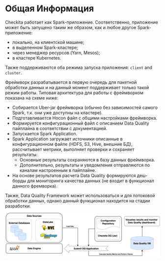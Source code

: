 # Общая Информация

Checkita работает как Spark-приложение. Соответственно, приложение может быть запущено таким же образом,
как и любое другое Spark-приложение:

* локально, на клиентской машине;
* в выделенном Spark-кластере;
* через менеджер ресурсов (Yarn, Mesos);
* в кластере Kubernetes.

Также поддерживаются оба режима запуска приложения: `client` and `cluster`.

Фреймворк разрабатывается в первую очередь для пакетной обработки данных и на данный момент поддерживает только
такой режим работы. Типовая архитектура для работы с фреймворком показана на схеме ниже:

* Собирается Uber-jar фреймворка (обычно без зависимостей самого Spark, т.к. они уже доступны на кластере).
* Подготавливается Hocon файл с общими настройками фреймворка.
* Формируется конфигурационный файл с описанием Data Quality пайплайна в соответствии с документацией.
* Запускается Spark Application.
* Spark Application загружает источники описанные в конфигурационном файле (HDFS, S3, Hive, внешние БД),
  рассчитывает метрики, выполняет проверки и сохраняет результаты:
  * Основные результаты сохраняются в базу данных фреймворка.
  * Дополнительно, результаты и уведомления отправляются по каналам настроенным в пайплайне.
* На основе результатов расчета Data Quality формируются деш-борды для мониторинга качества данных
  (не входит в функционал данного фремворка).

Также, Data Quality Framework может использоваться и для потоковой обработки данных,
однако данный функционал находится на стадии разработки.

![image](../../diagrams/Architecture.png)